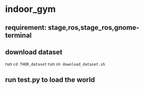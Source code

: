 # indoor_gym

## requirement: stage,ros,stage_ros,gnome-terminal

## download dataset

run `cd THOR_dataset`
run `sh download_dataset.sh`


## run test.py to load the world